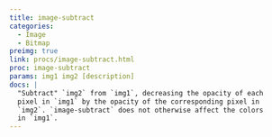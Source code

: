 ```yaml
---
title: image-subtract
categories: 
  - Image
  - Bitmap
preimg: true
link: procs/image-subtract.html
proc: image-subtract
params: img1 img2 [description]
docs: |
  "Subtract" `img2` from `img1`, decreasing the opacity of each
  pixel in `img1` by the opacity of the corresponding pixel in
  `img2`. `image-subtract` does not otherwise affect the colors
  in `img1`.
---
```

